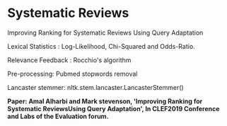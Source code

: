# Systematic Reviews
Improving Ranking for Systematic Reviews Using Query Adaptation

Lexical Statistics :  Log-Likelihood,  Chi-Squared and Odds-Ratio.

Relevance Feedback : Rocchio's algorithm

Pre-processing:
Pubmed stopwords removal 

Lancaster stemmer: nltk.stem.lancaster.LancasterStemmer()

**Paper: Amal Alharbi and Mark stevenson, 'Improving Ranking for Systematic ReviewsUsing Query Adaptation', In CLEF2019 Conference and Labs of the Evaluation forum.**
